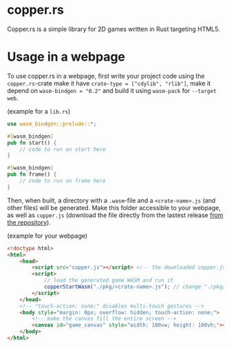 # copper.rs
Copper.rs is a simple library for 2D games written in Rust targeting HTML5.

# Usage in a webpage
To use copper.rs in a webpage, first write your project code using the `copper.rs`-crate make it have `crate-type = ["cdylib", "rlib"]`, make it depend on `wasm-bindgen = "0.2"` and build it using `wasm-pack` for `--target web`.

(example for a `lib.rs`)
```rs
use wasm_bindgen::prelude::*;

#[wasm_bindgen]
pub fn start() {
    // code to run on start here
}

#[wasm_bindgen]
pub fn frame() {
    // code to run on frame here
}
```

Then, when built, a directory with a `.wasm`-file and a `<crate-name>.js` (and other files) will be generated. Make this folder accessible to your webpage, as well as `copper.js` (download the file directly from the lastest release [from the repository](https://github.com/devtaube/copper.rs)).

(example for your webpage)
```html
<!doctype html>
<html>
    <head>
        <script src="copper.js"></script> <!-- the downloaded copper.js -->
        <script>
            // load the generated game WASM and run it
            copperStartWasm("./pkg/<crate-name>.js"); // change "./pkg/<crate-name>.js" to the actual name of the file
        </script>
    </head>
    <!-- "touch-action: none;" disables multi-touch gestures -->
    <body style="margin: 0px; overflow: hidden; touch-action: none;">
        <!-- make the canvas fill the entire screen -->
        <canvas id="game_canvas" style="width: 100vw; height: 100vh;"></canvas>
    </body>
</html>
```
